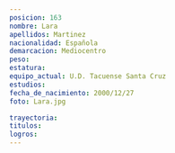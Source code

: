 ```yaml
---
posicion: 163
nombre: Lara
apellidos: Martinez
nacionalidad: Española
demarcacion: Mediocentro
peso: 
estatura:
equipo_actual: U.D. Tacuense Santa Cruz
estudios:
fecha_de_nacimiento: 2000/12/27
foto: Lara.jpg

trayectoria: 
titulos:
logros: 
---
```

